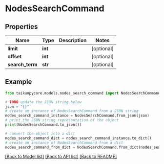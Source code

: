 # NodesSearchCommand


## Properties

Name | Type | Description | Notes
------------ | ------------- | ------------- | -------------
**limit** | **int** |  | [optional] 
**offset** | **int** |  | [optional] 
**search_term** | **str** |  | [optional] 

## Example

```python
from taikunpycore.models.nodes_search_command import NodesSearchCommand

# TODO update the JSON string below
json = "{}"
# create an instance of NodesSearchCommand from a JSON string
nodes_search_command_instance = NodesSearchCommand.from_json(json)
# print the JSON string representation of the object
print(NodesSearchCommand.to_json())

# convert the object into a dict
nodes_search_command_dict = nodes_search_command_instance.to_dict()
# create an instance of NodesSearchCommand from a dict
nodes_search_command_from_dict = NodesSearchCommand.from_dict(nodes_search_command_dict)
```
[[Back to Model list]](../README.md#documentation-for-models) [[Back to API list]](../README.md#documentation-for-api-endpoints) [[Back to README]](../README.md)


